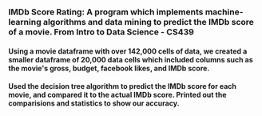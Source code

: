 ### IMDb Score Rating: A program which implements machine-learning algorithms and data mining to predict the IMDb score of a movie. From Intro to Data Science - CS439

#### Using a movie dataframe with over 142,000 cells of data, we created a smaller dataframe of 20,000 data cells which included columns such as the movie's gross, budget, facebook likes, and IMDb score.

#### Used the decision tree algorithm to predict the IMDb score for each movie, and compared it to the actual IMDb score. Printed out the comparisions and statistics to show our accuracy.
